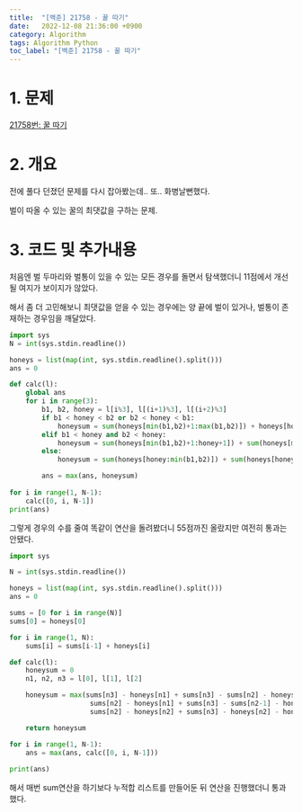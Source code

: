 ```yaml
---
title:  "[백준] 21758 - 꿀 따기"
date:   2022-12-08 21:36:00 +0900
category: Algorithm
tags: Algorithm Python
toc_label: "[백준] 21758 - 꿀 따기"
---
```


# 1. 문제
[21758번: 꿀 따기](https://www.acmicpc.net/problem/21758)


# 2. 개요
전에 풀다 던졌던 문제를 다시 잡아봤는데.. 또.. 화병날뻔했다.

벌이 따올 수 있는 꿀의 최댓값을 구하는 문제.


# 3. 코드 및 추가내용
처음엔 벌 두마리와 벌통이 있을 수 있는 모든 경우를 돌면서 탐색했더니 11점에서 개선될 여지가 보이지가 않았다.

해서 좀 더 고민해보니 최댓값을 얻을 수 있는 경우에는 양 끝에 벌이 있거나, 벌통이 존재하는 경우임을 깨달았다.

```python
import sys
N = int(sys.stdin.readline())

honeys = list(map(int, sys.stdin.readline().split()))
ans = 0

def calc(l):
    global ans
    for i in range(3):
        b1, b2, honey = l[i%3], l[(i+1)%3], l[(i+2)%3]
        if b1 < honey < b2 or b2 < honey < b1:
            honeysum = sum(honeys[min(b1,b2)+1:max(b1,b2)]) + honeys[honey]
        elif b1 < honey and b2 < honey:
            honeysum = sum(honeys[min(b1,b2)+1:honey+1]) + sum(honeys[max(b1,b2)+1:honey+1]) - honeys[max(b1,b2)]
        else:
            honeysum = sum(honeys[honey:min(b1,b2)]) + sum(honeys[honey:max(b1,b2)]) - honeys[min(b1,b2)]

        ans = max(ans, honeysum)
    
for i in range(1, N-1):
    calc([0, i, N-1])
print(ans)
```

그렇게 경우의 수를 줄여 똑같이 연산을 돌려봤더니 55점까진 올랐지만 여전히 통과는 안됐다.

```python
import sys

N = int(sys.stdin.readline())

honeys = list(map(int, sys.stdin.readline().split()))
ans = 0

sums = [0 for i in range(N)]
sums[0] = honeys[0]

for i in range(1, N):
    sums[i] = sums[i-1] + honeys[i]

def calc(l):
    honeysum = 0
    n1, n2, n3 = l[0], l[1], l[2]

    honeysum = max(sums[n3] - honeys[n1] + sums[n3] - sums[n2] - honeys[n2],
                    sums[n2] - honeys[n1] + sums[n3] - sums[n2-1] - honeys[n3],
                    sums[n2] - honeys[n2] + sums[n3] - honeys[n2] - honeys[n3])

    return honeysum

for i in range(1, N-1):
    ans = max(ans, calc([0, i, N-1]))
    
print(ans)
```

해서 매번 sum연산을 하기보다 누적합 리스트를 만들어둔 뒤 연산을 진행했더니 통과했다.
